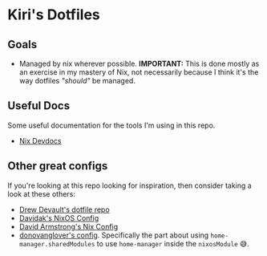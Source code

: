 # Kiri's Dotfiles

## Goals

- Managed by nix wherever possible. **IMPORTANT:** This is done mostly as an exercise in my mastery of Nix, not necessarily because I think it's the way dotfiles *"should"* be managed.

## Useful Docs

Some useful documentation for the tools I'm using in this repo.
- [Nix Devdocs](https://devdocs.io/nix/)

## Other great configs

If you're looking at this repo looking for inspiration, then consider taking a look at these others:
- [Drew Devault's dotfile repo](https://git.sr.ht/~sircmpwn/dotfiles)
- [Davidak's NixOS Config](https://codeberg.org/davidak/nixos-config)
- [David Armstrong's Nix Config](https://github.com/davidarmstronglewis/nix-config)
- [donovanglover's config](https://github.com/donovanglover/dotfiles). Specifically the part about using `home-manager.sharedModules` to use `home-manager` inside the `nixosModule` 😅.
